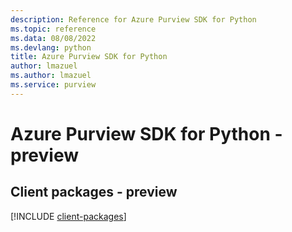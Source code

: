 ```yaml
---
description: Reference for Azure Purview SDK for Python
ms.topic: reference
ms.data: 08/08/2022
ms.devlang: python
title: Azure Purview SDK for Python
author: lmazuel
ms.author: lmazuel
ms.service: purview
---
```

# Azure Purview SDK for Python - preview

## Client packages - preview
[!INCLUDE [client-packages](purview-client-index.md)]